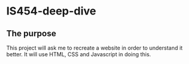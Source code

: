 # IS454-deep-dive

## The purpose
This project will ask me to recreate a website in order to understand it better. It will use HTML, CSS and Javascript in doing this.
